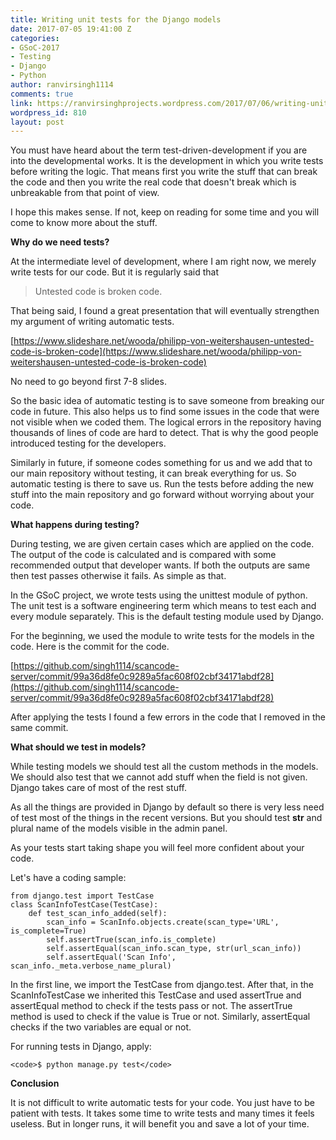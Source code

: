 ```yaml
---
title: Writing unit tests for the Django models
date: 2017-07-05 19:41:00 Z
categories:
- GSoC-2017
- Testing
- Django
- Python
author: ranvirsingh1114
comments: true
link: https://ranvirsinghprojects.wordpress.com/2017/07/06/writing-unit-tests-for-the-models/
wordpress_id: 810
layout: post
---
```


You must have heard about the term test-driven-development if you are into the developmental works. It is the development in which you write tests before writing the logic. That means first you write the stuff that can break the code and then you write the real code that doesn't break which is unbreakable from that point of view.

I hope this makes sense. If not, keep on reading for some time and you will come to know more about the stuff.

**Why do we need tests?**

At the intermediate level of development, where I am right now, we merely write tests for our code. But it is regularly said that


<blockquote>Untested code is broken code.</blockquote>


That being said, I found a great presentation that will eventually strengthen my argument of writing automatic tests.

[https://www.slideshare.net/wooda/philipp-von-weitershausen-untested-code-is-broken-code](https://www.slideshare.net/wooda/philipp-von-weitershausen-untested-code-is-broken-code)

No need to go beyond first 7-8 slides.

So the basic idea of automatic testing is to save someone from breaking our code in future. This also helps us to find some issues in the code that were not visible when we coded them. The logical errors in the repository having thousands of lines of code are hard to detect. That is why the good people introduced testing for the developers.

Similarly in future, if someone codes something for us and we add that to our main repository without testing, it can break everything for us. So automatic testing is there to save us. Run the tests before adding the new stuff into the main repository and go forward without worrying about your code.

**What happens during testing?**

During testing, we are given certain cases which are applied on the code. The output of the code is calculated and is compared with some recommended output that developer wants. If both the outputs are same then test passes otherwise it fails. As simple as that.

In the GSoC project, we wrote tests using the unittest module of python. The unit test is a software engineering term which means to test each and every module separately. This is the default testing module used by Django.

For the beginning, we used the module to write tests for the models in the code. Here is the commit for the code.

[https://github.com/singh1114/scancode-server/commit/99a36d8fe0c9289a5fac608f02cbf34171abdf28](https://github.com/singh1114/scancode-server/commit/99a36d8fe0c9289a5fac608f02cbf34171abdf28)

After applying the tests I found a few errors in the code that I removed in the same commit.

**What should we test in models?**

While testing models we should test all the custom methods in the models. We should also test that we cannot add stuff when the field is not given. Django takes care of most of the rest stuff.

As all the things are provided in Django by default so there is very less need of test most of the things in the recent versions. But you should test __str__ and plural name of the models visible in the admin panel.

As your tests start taking shape you will feel more confident about your code.

Let's have a coding sample:

    
    from django.test import TestCase
    class ScanInfoTestCase(TestCase):
        def test_scan_info_added(self):
            scan_info = ScanInfo.objects.create(scan_type='URL', is_complete=True)
            self.assertTrue(scan_info.is_complete)
            self.assertEqual(scan_info.scan_type, str(url_scan_info))
            self.assertEqual('Scan Info', scan_info._meta.verbose_name_plural)


In the first line, we import the TestCase from django.test. After that, in the ScanInfoTestCase we inherited this TestCase and used assertTrue and assertEqual method to check if the tests pass or not. The assertTrue method is used to check if the value is True or not. Similarly, assertEqual checks if the two variables are equal or not.

For running tests in Django, apply:

    
    <code>$ python manage.py test</code>


**Conclusion**

It is not difficult to write automatic tests for your code. You just have to be patient with tests. It takes some time to write tests and many times it feels useless. But in longer runs, it will benefit you and save a lot of your time.
